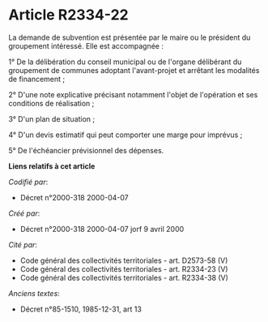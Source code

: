 # Article R2334-22

La demande de subvention est présentée par le maire ou le président du groupement intéressé. Elle est accompagnée :

1° De la délibération du conseil municipal ou de l'organe délibérant du groupement de communes adoptant l'avant-projet et
arrêtant les modalités de financement ;

2° D'une note explicative précisant notamment l'objet de l'opération et ses conditions de réalisation ;

3° D'un plan de situation ;

4° D'un devis estimatif qui peut comporter une marge pour imprévus ;

5° De l'échéancier prévisionnel des dépenses.

**Liens relatifs à cet article**

_Codifié par_:

  - Décret n°2000-318 2000-04-07

_Créé par_:

  - Décret n°2000-318 2000-04-07 jorf 9 avril 2000

_Cité par_:

  - Code général des collectivités territoriales - art. D2573-58 (V)
  - Code général des collectivités territoriales - art. R2334-23 (V)
  - Code général des collectivités territoriales - art. R2334-38 (V)

_Anciens textes_:

  - Décret n°85-1510, 1985-12-31, art 13
